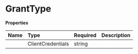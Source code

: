 # GrantType



**Properties**

| Name | Type | Required | Description |
| :-------- | :----------| :----------| :----------|
    | ClientCredentials | string |  | client_credentials |



